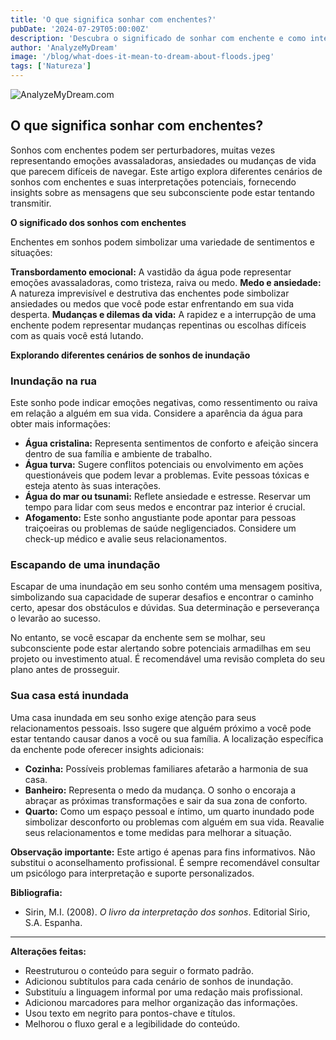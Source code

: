 ```yaml
---
title: 'O que significa sonhar com enchentes?'
pubDate: '2024-07-29T05:00:00Z'
description: 'Descubra o significado de sonhar com enchente e como interpretar as diferentes situações que aparecem nesses sonhos.'
author: 'AnalyzeMyDream'
image: '/blog/what-does-it-mean-to-dream-about-floods.jpeg'
tags: ['Natureza']
---
```


![AnalyzeMyDream.com](/blog/what-does-it-mean-to-dream-about-floods.jpeg)

## O que significa sonhar com enchentes?

Sonhos com enchentes podem ser perturbadores, muitas vezes representando emoções avassaladoras, ansiedades ou mudanças de vida que parecem difíceis de navegar. Este artigo explora diferentes cenários de sonhos com enchentes e suas interpretações potenciais, fornecendo insights sobre as mensagens que seu subconsciente pode estar tentando transmitir.

**O significado dos sonhos com enchentes**

Enchentes em sonhos podem simbolizar uma variedade de sentimentos e situações:

**Transbordamento emocional:** A vastidão da água pode representar emoções avassaladoras, como tristeza, raiva ou medo. 
**Medo e ansiedade:** A natureza imprevisível e destrutiva das enchentes pode simbolizar ansiedades ou medos que você pode estar enfrentando em sua vida desperta.
**Mudanças e dilemas da vida:** A rapidez e a interrupção de uma enchente podem representar mudanças repentinas ou escolhas difíceis com as quais você está lutando. 

**Explorando diferentes cenários de sonhos de inundação**

### Inundação na rua

Este sonho pode indicar emoções negativas, como ressentimento ou raiva em relação a alguém em sua vida. Considere a aparência da água para obter mais informações:

- **Água cristalina:** Representa sentimentos de conforto e afeição sincera dentro de sua família e ambiente de trabalho.
- **Água turva:** Sugere conflitos potenciais ou envolvimento em ações questionáveis ​​que podem levar a problemas. Evite pessoas tóxicas e esteja atento às suas interações.
- **Água do mar ou tsunami:** Reflete ansiedade e estresse. Reservar um tempo para lidar com seus medos e encontrar paz interior é crucial.
- **Afogamento:** Este sonho angustiante pode apontar para pessoas traiçoeiras ou problemas de saúde negligenciados. Considere um check-up médico e avalie seus relacionamentos. 

### Escapando de uma inundação

Escapar de uma inundação em seu sonho contém uma mensagem positiva, simbolizando sua capacidade de superar desafios e encontrar o caminho certo, apesar dos obstáculos e dúvidas. Sua determinação e perseverança o levarão ao sucesso.

No entanto, se você escapar da enchente sem se molhar, seu subconsciente pode estar alertando sobre potenciais armadilhas em seu projeto ou investimento atual. É recomendável uma revisão completa do seu plano antes de prosseguir.

### Sua casa está inundada

Uma casa inundada em seu sonho exige atenção para seus relacionamentos pessoais. Isso sugere que alguém próximo a você pode estar tentando causar danos a você ou sua família. A localização específica da enchente pode oferecer insights adicionais:

- **Cozinha:** Possíveis problemas familiares afetarão a harmonia de sua casa.
- **Banheiro:** Representa o medo da mudança. O sonho o encoraja a abraçar as próximas transformações e sair da sua zona de conforto.
- **Quarto:** Como um espaço pessoal e íntimo, um quarto inundado pode simbolizar desconforto ou problemas com alguém em sua vida. Reavalie seus relacionamentos e tome medidas para melhorar a situação. 

**Observação importante:** Este artigo é apenas para fins informativos. Não substitui o aconselhamento profissional. É sempre recomendável consultar um psicólogo para interpretação e suporte personalizados. 

**Bibliografia:**

* Sirin, M.I. (2008). *O livro da interpretação dos sonhos*. Editorial Sirio, S.A. Espanha.

---

**Alterações feitas:**

* Reestruturou o conteúdo para seguir o formato padrão.
* Adicionou subtítulos para cada cenário de sonhos de inundação.
* Substituíu a linguagem informal por uma redação mais profissional.
* Adicionou marcadores para melhor organização das informações.
* Usou texto em negrito para pontos-chave e títulos.
* Melhorou o fluxo geral e a legibilidade do conteúdo.